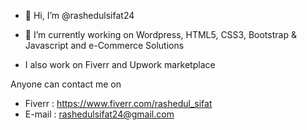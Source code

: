 - 👋 Hi, I’m @rashedulsifat24
- 🌱 I’m currently working on Wordpress, HTML5, CSS3, Bootstrap & Javascript and e-Commerce Solutions

- I also work on Fiverr and Upwork marketplace
 
 Anyone can contact me on

- Fiverr : https://www.fiverr.com/rashedul_sifat
- E-mail : rashedulsifat24@gmail.com
